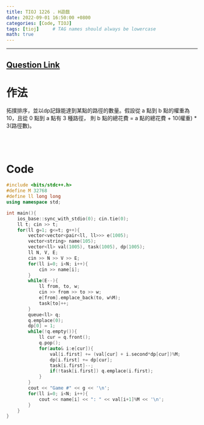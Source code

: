 ```yaml
---
title: TIOJ 1226 . H遊戲
date: 2022-09-01 16:50:00 +0800
categories: [Code, TIOJ]
tags: [tioj]     # TAG names should always be lowercase
math: true
---
```


---
## [Question Link](https://tioj.ck.tp.edu.tw/problems/1226 "TIOJ-1226-H遊戲")

**作法**
===
拓撲排序，並以dp記錄能達到某點的路徑的數量。假設從 a 點到 b 點的權重為 10，且從 0 點到 a 點有 3 種路徑，
則 b 點的總花費 =  a 點的總花費 + 10(權重) * 3(路徑數)。


<br>
<br>

**Code**
===

```cpp
#include <bits/stdc++.h>
#define M 32768
#define ll long long
using namespace std;

int main(){
    ios_base::sync_with_stdio(0); cin.tie(0);
    ll t; cin >> t;
    for(ll g=1; g<=t; g++){
        vector<vector<pair<ll, ll>>> e(1005);
        vector<string> name(105);
        vector<ll> val(1005), task(1005), dp(1005);
        ll N, V, E;
        cin >> N >> V >> E;
        for(ll i=0; i<N; i++){
            cin >> name[i];
        }
        while(E--){
            ll from, to, w;
            cin >> from >> to >> w;
            e[from].emplace_back(to, w%M);
            task[to]++;
        }
        queue<ll> q;
        q.emplace(0);
        dp[0] = 1;
        while(!q.empty()){
            ll cur = q.front();
            q.pop();
            for(auto& i:e[cur]){
                val[i.first] += (val[cur] + i.second*dp[cur])%M;
                dp[i.first] += dp[cur];
                task[i.first]--;
                if(!task[i.first]) q.emplace(i.first);
            }
        }
        cout << "Game #" << g << '\n';
        for(ll i=0; i<N; i++){
            cout << name[i] << ": " << val[i+1]%M << '\n';
        }
    }
}
```


